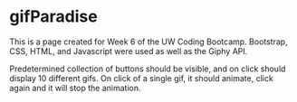 # gifParadise

This is a page created for Week 6 of the UW Coding Bootcamp. Bootstrap, CSS, HTML, and Javascript were used as well as the Giphy API.

Predetermined  collection of buttons should be visible, and on click should display 10 different gifs. On click of a single gif, it should animate, click again and it will stop the animation.

